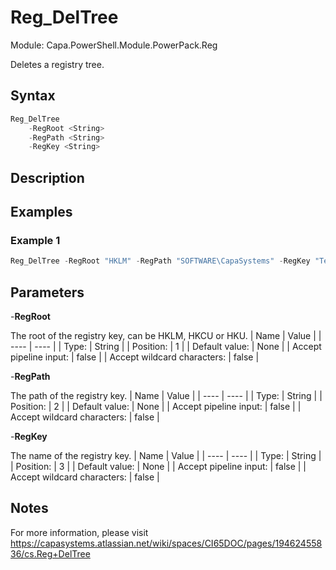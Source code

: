# Reg_DelTree
Module: Capa.PowerShell.Module.PowerPack.Reg

Deletes a registry tree.

## Syntax

```powershell
Reg_DelTree
	-RegRoot <String>
	-RegPath <String>
	-RegKey <String>
```

## Description



## Examples

### Example 1
```powershell
Reg_DelTree -RegRoot "HKLM" -RegPath "SOFTWARE\CapaSystems" -RegKey "Test"
```
    

## Parameters

-**RegRoot**

The root of the registry key, can be HKLM, HKCU or HKU.
| Name | Value |
| ---- | ---- |
| Type: | String |
| Position: | 1 | 
| Default value: | None | 
| Accept pipeline input: | false | 
| Accept wildcard characters: | false | 

-**RegPath**

The path of the registry key.
| Name | Value |
| ---- | ---- |
| Type: | String |
| Position: | 2 | 
| Default value: | None | 
| Accept pipeline input: | false | 
| Accept wildcard characters: | false | 

-**RegKey**

The name of the registry key.
| Name | Value |
| ---- | ---- |
| Type: | String |
| Position: | 3 | 
| Default value: | None | 
| Accept pipeline input: | false | 
| Accept wildcard characters: | false | 


## Notes

For more information, please visit https://capasystems.atlassian.net/wiki/spaces/CI65DOC/pages/19462455836/cs.Reg+DelTree
